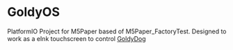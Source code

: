 # GoldyOS

PlatformIO Project for M5Paper based of M5Paper_FactoryTest. Designed to work as a eInk touchscreen to control [GoldyDog](https://github.com/umn-vr/goldydogv7)
